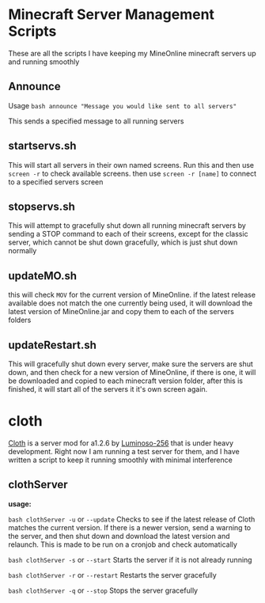 # Minecraft Server Management Scripts

These are all the scripts I have keeping my MineOnline minecraft servers up and running smoothly



## Announce

Usage `bash announce "Message you would like sent to all servers"`

This sends a specified message to all running servers



## startservs.sh

This will start all servers in their own named screens. Run this and then use `screen -r` to check available screens. then use `screen -r [name]` to connect to a specified servers screen



## stopservs.sh

This will attempt to gracefully shut down all running minecraft servers by sending a STOP command to each of their screens, except for the classic server, which cannot be shut down gracefully, which is just shut down normally



## updateMO.sh

this will check `MOV` for the current version of MineOnline. if the latest release available does not match the one currently being used, it will download the latest version of MineOnline.jar and copy them to each of the servers folders



## updateRestart.sh

This will gracefully shut down every server, make sure the servers are shut down, and then check for a new version of MineOnline, if there is one, it will be downloaded and copied to each minecraft version folder, after this is finished, it will start all of the servers it it's own screen again.



# cloth

[Cloth](https://github.com/Luminoso-256/Cloth-Server) is a server mod for a1.2.6 by [Luminoso-256](https://github.com/Luminoso-256/) that is under heavy development. Right now I am running a test server for them, and I have written a script to keep it running smoothly with minimal interference

## clothServer

**usage:** 

`bash clothServer -u`  or `--update` 
Checks to see if the latest release of Cloth matches the current version. If there is a newer version, send a warning to the server, and then shut down and download the latest version and relaunch. This is made to be run on a cronjob and check automatically



`bash clothServer -s` or `--start` 
Starts the server if it is not already running



`bash clothServer -r` or `--restart` 
Restarts the server gracefully



`bash clothServer -q`  or `--stop` 
Stops the server gracefully

